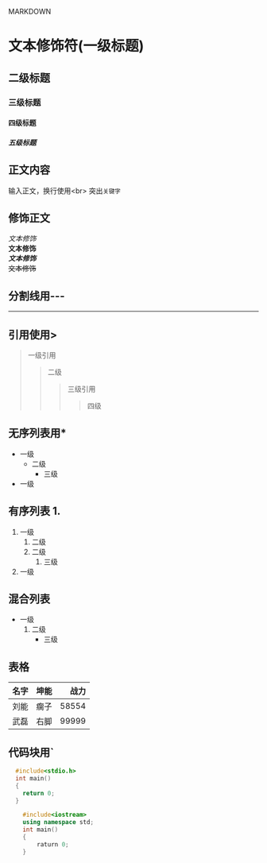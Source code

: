 MARKDOWN 

# 文本修饰符(一级标题)
## 二级标题
### 三级标题
#### 四级标题
##### 五级标题

## 正文内容
输入正文，换行使用\<br\>
突出`关键字`
## 修饰正文
*文本修饰*<br>
**文本修饰**<br>
***文本修饰***<br>
~~文本修饰~~

## 分割线用\-\-\-
---

## 引用使用\>
> 一级引用
>> 二级
>>> 三级引用
>>>> 四级

## 无序列表用\*
* 一级
  * 二级
    * 三级
* 一级

## 有序列表 1\.
1. 一级
   1. 二级
   2. 二级
      1. 三级
2. 一级

## 混合列表
* 一级
  1. 二级
     * 三级

## 表格
名字|坤能|战力
--|:--:|--:
刘能|瘸子|58554
武磊|右脚|99999

## 代码块用\`
```c
  #include<stdio.h>
  int main()
  {
	return 0;
  }	
```
```cpp
	#include<iostream>
	using namespace std;
	int main()
	{
		raturn 0;
	}
```
